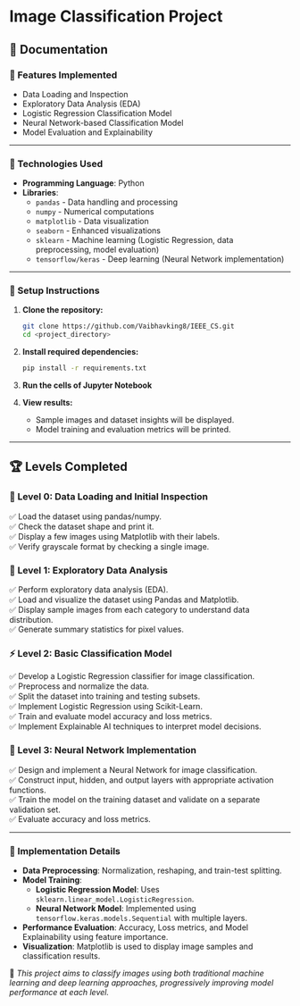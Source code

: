 # Image Classification Project

## 📖 Documentation

### 📌 Features Implemented
- Data Loading and Inspection
- Exploratory Data Analysis (EDA)
- Logistic Regression Classification Model
- Neural Network-based Classification Model
- Model Evaluation and Explainability

---

### 🔧 Technologies Used
- **Programming Language**: Python
- **Libraries**:
  - `pandas` - Data handling and processing
  - `numpy` - Numerical computations
  - `matplotlib` - Data visualization
  - `seaborn` - Enhanced visualizations
  - `sklearn` - Machine learning (Logistic Regression, data preprocessing, model evaluation)
  - `tensorflow/keras` - Deep learning (Neural Network implementation)

---

### 🚀 Setup Instructions
1. **Clone the repository:**
   ```bash
   git clone https://github.com/Vaibhavking8/IEEE_CS.git
   cd <project_directory>
   ```
2. **Install required dependencies:**
   ```bash
   pip install -r requirements.txt
   ```
3. **Run the cells of Jupyter Notebook**
   
4. **View results:**
   - Sample images and dataset insights will be displayed.
   - Model training and evaluation metrics will be printed.

---

## 🏆 Levels Completed

### 👞 Level 0: Data Loading and Initial Inspection
✅ Load the dataset using pandas/numpy.  
✅ Check the dataset shape and print it.  
✅ Display a few images using Matplotlib with their labels.  
✅ Verify grayscale format by checking a single image.  

### 🔰 Level 1: Exploratory Data Analysis
✅ Perform exploratory data analysis (EDA).  
✅ Load and visualize the dataset using Pandas and Matplotlib.  
✅ Display sample images from each category to understand data distribution.  
✅ Generate summary statistics for pixel values.  

### ⚡ Level 2: Basic Classification Model
✅ Develop a Logistic Regression classifier for image classification.  
✅ Preprocess and normalize the data.  
✅ Split the dataset into training and testing subsets.  
✅ Implement Logistic Regression using Scikit-Learn.  
✅ Train and evaluate model accuracy and loss metrics.  
✅ Implement Explainable AI techniques to interpret model decisions.  

### 🚀 Level 3: Neural Network Implementation
✅ Design and implement a Neural Network for image classification.  
✅ Construct input, hidden, and output layers with appropriate activation functions.  
✅ Train the model on the training dataset and validate on a separate validation set.  
✅ Evaluate accuracy and loss metrics.  

---

### 📜 Implementation Details
- **Data Preprocessing**: Normalization, reshaping, and train-test splitting.
- **Model Training**:
  - **Logistic Regression Model**: Uses `sklearn.linear_model.LogisticRegression`.
  - **Neural Network Model**: Implemented using `tensorflow.keras.models.Sequential` with multiple layers.
- **Performance Evaluation**: Accuracy, Loss metrics, and Model Explainability using feature importance.
- **Visualization**: Matplotlib is used to display image samples and classification results.

📌 *This project aims to classify images using both traditional machine learning and deep learning approaches, progressively improving model performance at each level.*

